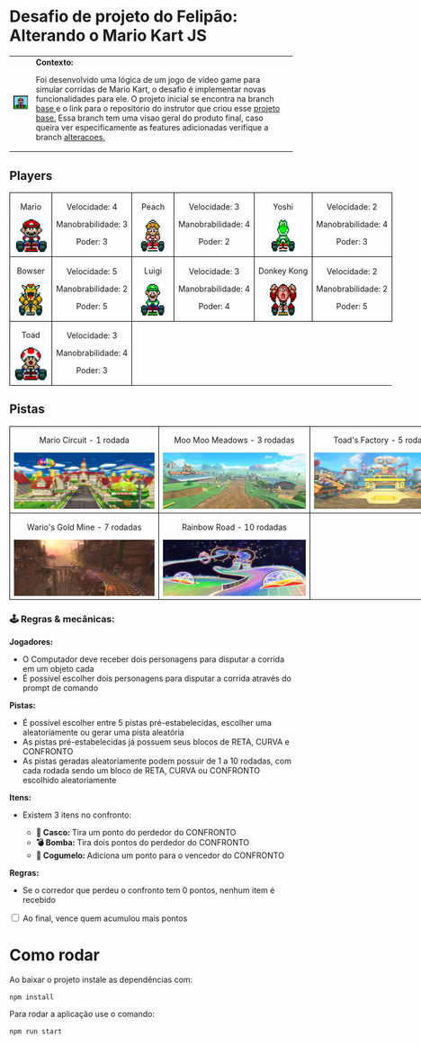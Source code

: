 <h1>Desafio de projeto do Felipão: Alterando o Mario Kart JS</h1>

  <table>
      <tr>
          <td>
              <img src="./docs/header.gif" alt="Mario Kart" width="200">
          </td>
          <td>
              <b>Contexto:</b>

<p>Foi desenvolvido uma lógica de um jogo de vídeo game para simular corridas de Mario Kart, o desafio é implementar novas funcionalidades para ele. O projeto inicial se encontra na branch <a href="https://github.com/Sandro-Pimentel/MarioKartJS/tree/base"> base </a> e o link para o repositório do instrutor que criou esse <a href="https://github.com/digitalinnovationone/formacao-nodejs/tree/main/03-projeto-mario-kart"> projeto base.</a> Essa branch tem uma visao geral do produto final, caso queira ver especificamente as features adicionadas verifique a branch <a href="https://github.com/Sandro-Pimentel/MarioKartJS/tree/alteracoes"> alteracoes. </a></p>
          </td>
          <td> </td>
        </tr>
    </table>

<h2>Players</h2>
    <table style="border-collapse: collapse; width: 800px; margin: 0 auto;">
        <tr>
            <td style="border: 1px solid black; text-align: center;">
                <p>Mario</p>
                <img src="./docs/mario.gif" alt="Mario Kart" width="60" height="60">
            </td>
            <td style="border: 1px solid black; text-align: center;">
                <p>Velocidade: 4</p>
                <p>Manobrabilidade: 3</p>
                <p>Poder: 3</p>
            </td>
             <td style="border: 1px solid black; text-align: center;">
                <p>Peach</p>
                <img src="./docs/peach.gif" alt="Mario Kart" width="60" height="60">
            </td>
            <td style="border: 1px solid black; text-align: center;">
                <p>Velocidade: 3</p>
                <p>Manobrabilidade: 4</p>
                <p>Poder: 2</p>
            </td>
              <td style="border: 1px solid black; text-align: center;">
                <p>Yoshi</p>
                <img src="./docs/yoshi.gif" alt="Mario Kart" width="60" height="60">
            </td>
            <td style="border: 1px solid black; text-align: center;">
                <p>Velocidade: 2</p>
                <p>Manobrabilidade: 4</p>
                <p>Poder: 3</p>
            </td>
        </tr>
        <tr>
            <td style="border: 1px solid black; text-align: center;">
                <p>Bowser</p>
                <img src="./docs/bowser.gif" alt="Mario Kart" width="60" height="60">
            </td>
            <td style="border: 1px solid black; text-align: center;">
                <p>Velocidade: 5</p>
                <p>Manobrabilidade: 2</p>
                <p>Poder: 5</p>
            </td>
            <td style="border: 1px solid black; text-align: center;">
                <p>Luigi</p>
                <img src="./docs/luigi.gif" alt="Mario Kart" width="60" height="60">
            </td>
            <td style="border: 1px solid black; text-align: center;">
                <p>Velocidade: 3</p>
                <p>Manobrabilidade: 4</p>
                <p>Poder: 4</p>
            </td>
            <td style="border: 1px solid black; text-align: center;">
                <p>Donkey Kong</p>
                <img src="./docs/dk.gif" alt="Mario Kart" width="60" height="60">
            </td>
            <td style="border: 1px solid black; text-align: center;">
                <p>Velocidade: 2</p>
                <p>Manobrabilidade: 2</p>
                <p>Poder: 5</p>
            </td>
        </tr>
        <tr>
            <td style="border: 1px solid black; text-align: center;">
                <p>Toad</p>
                <img src="./docs/toad.gif" alt="Mario Kart" width="60" height="60">
            </td>
            <td style="border: 1px solid black; text-align: center;">
                <p>Velocidade: 3</p>
                <p>Manobrabilidade: 4</p>
                <p>Poder: 3</p>
            </td>
        </tr>
    </table>

<p></p>

<h2>Pistas</h2>
    <table style="border-collapse: collapse; width: 800px; margin: 0 auto;">
        <tr>
            <td style="border: 1px solid black; text-align: center;">
                <p>Mario Circuit - 1 rodada</p>
                <img src="./docs/mariocircuit.png" alt="Mario Kart" width="350" height="100">
            </td>
             <td style="border: 1px solid black; text-align: center;">
                <p>Moo Moo Meadows - 3 rodadas</p>
                <img src="./docs/moomoomeadows.png" alt="Mario Kart" width="350" height="100">
            </td>
            <td style="border: 1px solid black; text-align: center;">
                <p>Toad's Factory - 5 rodadas</p>
                <img src="./docs/toadsfactory.png" alt="Mario Kart" width="350" height="100">
            </td>
        </tr>
        <tr>
            <td style="border: 1px solid black; text-align: center;">
                <p>Wario's Gold Mine - 7 rodadas</p>
                <img src="./docs/wariosgoldmine.png" alt="Mario Kart" width="350" height="100">
            </td>
            <td style="border: 1px solid black; text-align: center;">
                <p>Rainbow Road - 10 rodadas</p>
                <img src="./docs/rainbowroad.png" alt="Mario Kart" width="350" height="100">
            </td>
        </tr>
    </table>

<h3>🕹️ Regras & mecânicas:</h3>

<b>Jogadores:</b>

<ul>
  <li><label for="jogadores-item">O Computador deve receber dois personagens para disputar a corrida em um objeto cada</label></li>
  <li><label for="jogadores-item">É possível escolher dois personagens para disputar a corrida através do prompt de comando</label></li>
</ul>

<b>Pistas:</b>

<ul>
  <li><label for="pistas-1-item">É possível escolher entre 5 pistas pré-estabelecidas, escolher uma aleatoriamente ou gerar uma pista aleatória</label></li>
  <li><label for="pistas-2-item">As pistas pré-estabelecidas já possuem seus blocos de RETA, CURVA e CONFRONTO</label></li>
  <li><label for="pistas-2-item">As pistas geradas aleatoriamente podem possuir de 1 a 10 rodadas, com cada rodada sendo um bloco de RETA, CURVA ou CONFRONTO escolhido aleatoriamente</label></li>
</ul>

<b>Itens:</b>

<ul>
    <li><label for="itens-1-item">Existem 3 itens no confronto:</label></li>
    <ul>
        <li><b>🐢 Casco: </b> Tira um ponto do perdedor do CONFRONTO</li>
        <li><b>💣 Bomba: </b> Tira dois pontos do perdedor do CONFRONTO</li>
        <li><b>🍄 Cogumelo: </b> Adiciona um ponto para o vencedor do CONFRONTO</li>
    </ul>
</ul>

<b>Regras:</b>

<ul>
    <li><label for="itens-1-item">Se o corredor que perdeu o confronto tem 0 pontos, nenhum item é recebido</label></li>
</ul>

<input type="checkbox" id="vitoria-item" />
<label for="vitoria-item">Ao final, vence quem acumulou mais pontos</label>

<h1> Como rodar </h1>

Ao baixar o projeto instale as dependências com:
```
npm install
```

Para rodar a aplicação use o comando:

```
npm run start
```

